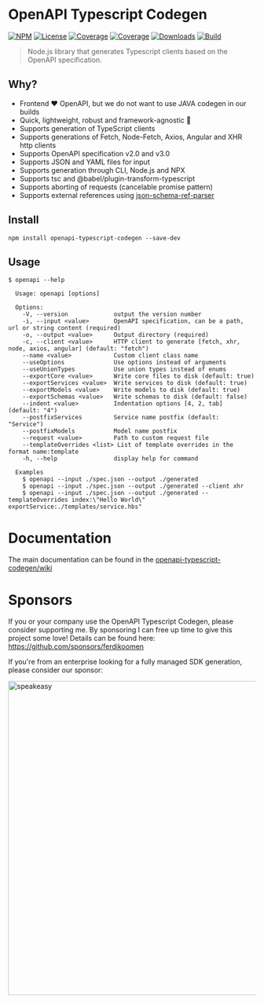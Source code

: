 # OpenAPI Typescript Codegen

[![NPM][npm-image]][npm-url]
[![License][license-image]][license-url]
[![Coverage][coverage-image]][coverage-url]
[![Coverage][coverage-image]][coverage-url]
[![Downloads][downloads-image]][downloads-url]
[![Build][build-image]][build-url]

> Node.js library that generates Typescript clients based on the OpenAPI specification.

## Why?
- Frontend ❤️ OpenAPI, but we do not want to use JAVA codegen in our builds
- Quick, lightweight, robust and framework-agnostic 🚀
- Supports generation of TypeScript clients
- Supports generations of Fetch, Node-Fetch, Axios, Angular and XHR http clients
- Supports OpenAPI specification v2.0 and v3.0
- Supports JSON and YAML files for input
- Supports generation through CLI, Node.js and NPX
- Supports tsc and @babel/plugin-transform-typescript
- Supports aborting of requests (cancelable promise pattern)
- Supports external references using [json-schema-ref-parser](https://github.com/APIDevTools/json-schema-ref-parser/)

## Install

```
npm install openapi-typescript-codegen --save-dev
```

## Usage

```
$ openapi --help

  Usage: openapi [options]

  Options:
    -V, --version             output the version number
    -i, --input <value>       OpenAPI specification, can be a path, url or string content (required)
    -o, --output <value>      Output directory (required)
    -c, --client <value>      HTTP client to generate [fetch, xhr, node, axios, angular] (default: "fetch")
    --name <value>            Custom client class name
    --useOptions              Use options instead of arguments
    --useUnionTypes           Use union types instead of enums
    --exportCore <value>      Write core files to disk (default: true)
    --exportServices <value>  Write services to disk (default: true)
    --exportModels <value>    Write models to disk (default: true)
    --exportSchemas <value>   Write schemas to disk (default: false)
    --indent <value>          Indentation options [4, 2, tab] (default: "4")
    --postfixServices         Service name postfix (default: "Service")
    --postfixModels           Model name postfix
    --request <value>         Path to custom request file
    --templateOverrides <list> List of template overrides in the format name:template
    -h, --help                display help for command

  Examples
    $ openapi --input ./spec.json --output ./generated
    $ openapi --input ./spec.json --output ./generated --client xhr
    $ openapi --input ./spec.json --output ./generated --templateOverrides index:\"Hello World\" exportService:./templates/service.hbs"
```

Documentation
===

The main documentation can be found in the [openapi-typescript-codegen/wiki](https://github.com/ferdikoomen/openapi-typescript-codegen/wiki)

Sponsors
===

If you or your company use the OpenAPI Typescript Codegen, please consider supporting me. By sponsoring I can free up time to give this project some love! Details can be found here: https://github.com/sponsors/ferdikoomen

If you're from an enterprise looking for a fully managed SDK generation, please consider our sponsor:

<a href="https://speakeasyapi.dev/?utm_source=ferdi+repo&utm_medium=github+sponsorship">
    <img alt="speakeasy" src="https://storage.googleapis.com/speakeasy-design-assets/ferdi-sponsorship.png" width="640"/>
</a>

[npm-url]: https://npmjs.org/package/openapi-typescript-codegen
[npm-image]: https://img.shields.io/npm/v/openapi-typescript-codegen.svg
[license-url]: LICENSE
[license-image]: http://img.shields.io/npm/l/openapi-typescript-codegen.svg
[coverage-url]: https://codecov.io/gh/ferdikoomen/openapi-typescript-codegen
[coverage-image]: https://img.shields.io/codecov/c/github/ferdikoomen/openapi-typescript-codegen.svg
[downloads-url]: http://npm-stat.com/charts.html?package=openapi-typescript-codegen
[downloads-image]: http://img.shields.io/npm/dm/openapi-typescript-codegen.svg
[build-url]: https://circleci.com/gh/ferdikoomen/openapi-typescript-codegen/tree/master
[build-image]: https://circleci.com/gh/ferdikoomen/openapi-typescript-codegen/tree/master.svg?style=svg
